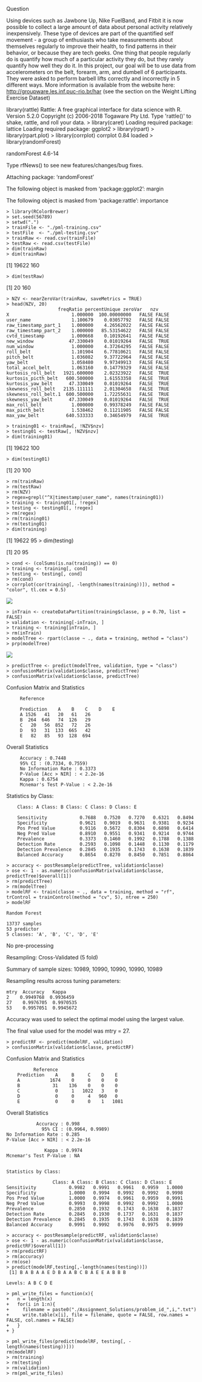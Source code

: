 Question 

Using devices such as Jawbone Up, Nike FuelBand, and Fitbit it is now possible to collect a large amount of data about personal activity relatively inexpensively. These type of devices are part of the quantified self movement - a group of enthusiasts who take measurements about themselves regularly to improve their health, to find patterns in their behavior, or because they are tech geeks. One thing that people regularly do is quantify how much of a particular activity they do, but they rarely quantify how well they do it. In this project, our goal will be to use data from accelerometers on the belt, forearm, arm, and dumbell of 6 participants. They were asked to perform barbell lifts correctly and incorrectly in 5 different ways. More information is available from the website here: http://groupware.les.inf.puc-rio.br/har (see the section on the Weight Lifting Exercise Dataset)

library(rattle)
Rattle: A free graphical interface for data science with R.
Version 5.2.0 Copyright (c) 2006-2018 Togaware Pty Ltd.
Type 'rattle()' to shake, rattle, and roll your data.
    > library(caret)
Loading required package: lattice
Loading required package: ggplot2
    > library(rpart)
    > library(rpart.plot)
    > library(corrplot)
corrplot 0.84 loaded
    > library(randomForest)

randomForest 4.6-14

Type rfNews() to see new features/changes/bug fixes.

Attaching package: ‘randomForest’

The following object is masked from ‘package:ggplot2’: margin

The following object is masked from ‘package:rattle’: importance

    > library(RColorBrewer)
    > set.seed(56789)
    > setwd(".")
    > trainFile <- "./pml-training.csv"
    > testFile  <- "./pml-testing.csv"
    > trainRaw <- read.csv(trainFile)
    > testRaw <- read.csv(testFile)
    > dim(trainRaw)
    > dim(trainRaw)

[1] 19622   160
    
    > dim(testRaw)
[1]  20 160

    > NZV <- nearZeroVar(trainRaw, saveMetrics = TRUE)
    > head(NZV, 20)
                       freqRatio percentUnique zeroVar   nzv
    X                       1.000000  100.00000000   FALSE FALSE
    user_name               1.100679    0.03057792   FALSE FALSE
    raw_timestamp_part_1    1.000000    4.26562022   FALSE FALSE
    raw_timestamp_part_2    1.000000   85.53154622   FALSE FALSE
    cvtd_timestamp          1.000668    0.10192641   FALSE FALSE
    new_window             47.330049    0.01019264   FALSE  TRUE
    num_window              1.000000    4.37264295   FALSE FALSE
    roll_belt               1.101904    6.77810621   FALSE FALSE
    pitch_belt              1.036082    9.37722964   FALSE FALSE
    yaw_belt                1.058480    9.97349913   FALSE FALSE
    total_accel_belt        1.063160    0.14779329   FALSE FALSE
    kurtosis_roll_belt   1921.600000    2.02323922   FALSE  TRUE
    kurtosis_picth_belt   600.500000    1.61553358   FALSE  TRUE
    kurtosis_yaw_belt      47.330049    0.01019264   FALSE  TRUE
    skewness_roll_belt   2135.111111    2.01304658   FALSE  TRUE
    skewness_roll_belt.1  600.500000    1.72255631   FALSE  TRUE
    skewness_yaw_belt      47.330049    0.01019264   FALSE  TRUE
    max_roll_belt           1.000000    0.99378249   FALSE FALSE
    max_picth_belt          1.538462    0.11211905   FALSE FALSE
    max_yaw_belt          640.533333    0.34654979   FALSE  TRUE

    > training01 <- trainRaw[, !NZV$nzv]
    > testing01 <- testRaw[, !NZV$nzv]
    > dim(training01)
[1] 19622   100

    > dim(testing01)
[1]  20 100
    
    > rm(trainRaw)
    > rm(testRaw)
    > rm(NZV)
    > regex=grepl("^X|timestamp|user_name", names(training01))
    > training <- training01[, !regex]
    > testing <- testing01[, !regex]
    > rm(regex)
    > rm(training01)
    > rm(testing01)
    > dim(training)

[1] 19622    95
    > dim(testing)

[1] 20 95

    > cond <- (colSums(is.na(training)) == 0)
    > training <- training[, cond]
    > testing <- testing[, cond]
    > rm(cond)
    > corrplot(cor(training[, -length(names(training))]), method = "color", tl.cex = 0.5)
  
 ![](images/three.png)
    
    > inTrain <- createDataPartition(training$classe, p = 0.70, list = FALSE)
    > validation <- training[-inTrain, ]
    > training <- training[inTrain, ]
    > rm(inTrain)
    > modelTree <- rpart(classe ~ ., data = training, method = "class")
    > prp(modelTree)
    
 ![](images/two.png)
    
    > predictTree <- predict(modelTree, validation, type = "class")
    > confusionMatrix(validation$classe, predictTree)
    > confusionMatrix(validation$classe, predictTree)

Confusion Matrix and Statistics

         Reference
         
         Prediction    A    B    C    D    E
         A 1526   41   20   61   26
         B  264  646   74  126   29
         C   20   56  852   72   26
         D   93   31  133  665   42
         E   82   85   93  128  694

Overall Statistics
         
         Accuracy : 0.7448          
         95% CI : (0.7334, 0.7559)
         No Information Rate : 0.3373          
         P-Value [Acc > NIR] : < 2.2e-16   
         Kappa : 0.6754          
         Mcnemar's Test P-Value : < 2.2e-16

Statistics by Class:

        Class: A Class: B Class: C Class: D Class: E

        Sensitivity            0.7688   0.7520   0.7270   0.6321   0.8494
        Specificity            0.9621   0.9019   0.9631   0.9381   0.9234
        Pos Pred Value         0.9116   0.5672   0.8304   0.6898   0.6414
        Neg Pred Value         0.8910   0.9551   0.9341   0.9214   0.9744
        Prevalence             0.3373   0.1460   0.1992   0.1788   0.1388
        Detection Rate         0.2593   0.1098   0.1448   0.1130   0.1179
        Detection Prevalence   0.2845   0.1935   0.1743   0.1638   0.1839
        Balanced Accuracy      0.8654   0.8270   0.8450   0.7851   0.8864

    > accuracy <- postResample(predictTree, validation$classe)
    > ose <- 1 - as.numeric(confusionMatrix(validation$classe, predictTree)$overall[1])
    > rm(predictTree)
    > rm(modelTree)
    > modelRF <- train(classe ~ ., data = training, method = "rf", trControl = trainControl(method = "cv", 5), ntree = 250)
    > modelRF
    
    Random Forest 

    13737 samples
    53 predictor
    5 classes: 'A', 'B', 'C', 'D', 'E' 

No pre-processing

Resampling: Cross-Validated (5 fold) 

Summary of sample sizes: 10989, 10990, 10990, 10990, 10989 

Resampling results across tuning parameters:

    mtry  Accuracy   Kappa    
    2    0.9949768  0.9936459
    27    0.9976705  0.9970535
    53    0.9957051  0.9945672

Accuracy was used to select the optimal model using the largest value.

The final value used for the model was mtry = 27.

    > predictRF <- predict(modelRF, validation)
    > confusionMatrix(validation$classe, predictRF)

Confusion Matrix and Statistics
    
              Reference
        Prediction    A     B     C    D    E
        A           1674    0     0    0    0
        B            31    136    0    0    0
        C             0     1   1022   3    0
        D             0     0     4   960   0
        E             0     0     0    1   1081

Overall Statistics
                                          
               Accuracy : 0.998           
                 95% CI : (0.9964, 0.9989)
    No Information Rate : 0.285           
    P-Value [Acc > NIR] : < 2.2e-16       
                                          
                  Kappa : 0.9974          
    Mcnemar's Test P-Value : NA              
    
    
    Statistics by Class:

                     Class: A Class: B Class: C Class: D Class: E
    Sensitivity            0.9982   0.9991   0.9961   0.9959   1.0000
    Specificity            1.0000   0.9994   0.9992   0.9992   0.9998
    Pos Pred Value         1.0000   0.9974   0.9961   0.9959   0.9991
    Neg Pred Value         0.9993   0.9998   0.9992   0.9992   1.0000
    Prevalence             0.2850   0.1932   0.1743   0.1638   0.1837
    Detection Rate         0.2845   0.1930   0.1737   0.1631   0.1837
    Detection Prevalence   0.2845   0.1935   0.1743   0.1638   0.1839
    Balanced Accuracy      0.9991   0.9992   0.9976   0.9975   0.9999

    > accuracy <- postResample(predictRF, validation$classe)
    > ose <- 1 - as.numeric(confusionMatrix(validation$classe, predictRF)$overall[1])
    > rm(predictRF)
    > rm(accuracy)
    > rm(ose)
    > predict(modelRF,testing[,-length(names(testing))])
     [1] B A B A A E D B A A B C B A E E A B B B
    
    Levels: A B C D E
    
    > pml_write_files = function(x){
    +   n = length(x)
    +   for(i in 1:n){
    +     filename = paste0("./Assignment_Solutions/problem_id_",i,".txt")
    +     write.table(x[i], file = filename, quote = FALSE, row.names = FALSE, col.names = FALSE)
    +   }
    + }
    
    > pml_write_files(predict(modelRF, testing[, -length(names(testing))]))
    rm(modelRF)
    > rm(training)
    > rm(testing)
    > rm(validation)
    > rm(pml_write_files)








